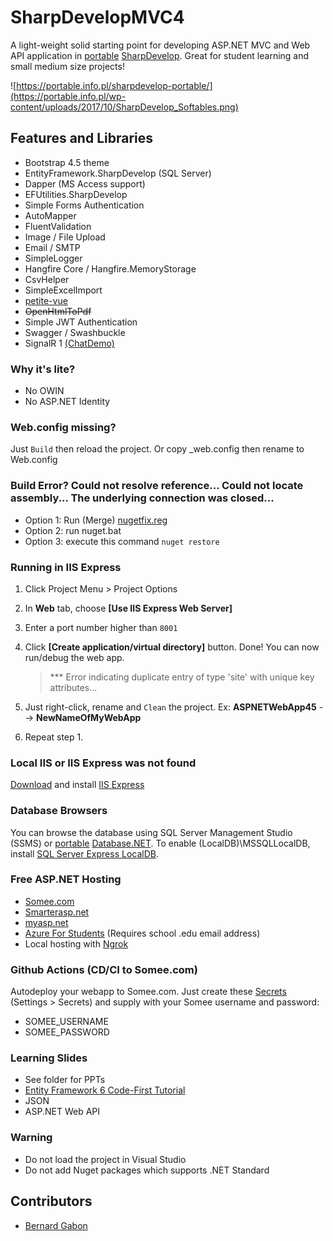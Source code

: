 
# SharpDevelopMVC4

A light-weight solid starting point for developing ASP.NET MVC and Web API application in [portable](https://portable.info.pl/sharpdevelop-portable/) [SharpDevelop](https://mega.nz/file/sJIHBbyY#O80dgllefCf07TIesoM1IMxsTqomVhLVt6_t9WG-hXA). Great for student learning and small medium size projects!

![https://portable.info.pl/sharpdevelop-portable/](https://portable.info.pl/wp-content/uploads/2017/10/SharpDevelop_Softables.png)

## Features and Libraries

- Bootstrap 4.5 theme
- EntityFramework.SharpDevelop (SQL Server)
- Dapper (MS Access support)
- EFUtilities.SharpDevelop
- Simple Forms Authentication
- AutoMapper
- FluentValidation
- Image / File Upload
- Email / SMTP
- SimpleLogger
- Hangfire Core / Hangfire.MemoryStorage
- CsvHelper
- SimpleExcelImport
- [petite-vue](https://github.com/vuejs/petite-vue)
- ~~OpenHtmlToPdf~~
- Simple JWT Authentication
- Swagger / Swashbuckle
- SignalR 1 [(ChatDemo)](https://github.com/aspdotnetgabs/sharpdevelopmvc/tree/chatdemo-signalr-petitevue)

### Why it's lite?

- No OWIN
- No ASP.NET Identity

### Web.config missing?

Just `Build` then reload the project. Or copy _web.config then rename to Web.config

### Build Error? Could not resolve reference... Could not locate assembly... The underlying connection was closed...
- Option 1: Run (Merge) [nugetfix.reg](https://stackoverflow.com/a/53677845/1281209)
- Option 2: run nuget.bat
- Option 3: execute this command `nuget restore`

### Running in IIS Express

1. Click Project Menu > Project Options
2. In **Web** tab, choose **[Use IIS Express Web Server]**
3. Enter a port number higher than `8001`
4. Click **[Create application/virtual directory]** button. Done! You can now run/debug the web app.

   > \*\*\* Error indicating duplicate entry of type 'site' with unique key attributes...
5. Just right-click, rename and `Clean` the project. Ex: **ASPNETWebApp45** --> **NewNameOfMyWebApp**
6. Repeat step 1. 

### Local IIS or IIS Express was not found

[Download](https://www.microsoft.com/en-us/download/details.aspx?id=48264) and install [IIS Express](https://www.microsoft.com/en-us/download/details.aspx?id=48264)

### Database Browsers

You can browse the database using SQL Server Management Studio (SSMS) or [portable](https://bit.ly/30tqqxU) [Database.NET](https://fishcodelib.com/files/DatabaseNet4.zip). To enable (LocalDB)\MSSQLLocalDB, install [SQL Server Express LocalDB](https://bit.ly/2Mlijj1).

### Free ASP.NET Hosting

- [Somee.com](https://somee.com/FreeAspNetHosting.aspx)
- [Smarterasp.net](https://www.smarterasp.net/secured_signup?plantype=FREE)
- [myasp.net](https://www.myasp.net/freeaspnethosting)
- [Azure For Students](https://azure.microsoft.com/en-us/free/students/) (Requires school .edu email address)
- Local hosting with [Ngrok](https://github.com/hubert17/ngrok-redirector)

### Github Actions (CD/CI to Somee.com)

Autodeploy your webapp to Somee.com. Just create these [Secrets](https://docs.github.com/en/actions/reference/encrypted-secrets) (Settings > Secrets) and supply with your Somee username and password: 
- SOMEE_USERNAME
- SOMEE_PASSWORD

### Learning Slides

- See folder for PPTs
- [Entity Framework 6 Code-First Tutorial](https://bernardgabon.com/blog/entity-framework-tutorial/)
- JSON
- ASP.NET Web API

### Warning

- Do not load the project in Visual Studio
- Do not add Nuget packages which supports .NET Standard 

## Contributors

- [Bernard Gabon](https://bernardgabon.com)
